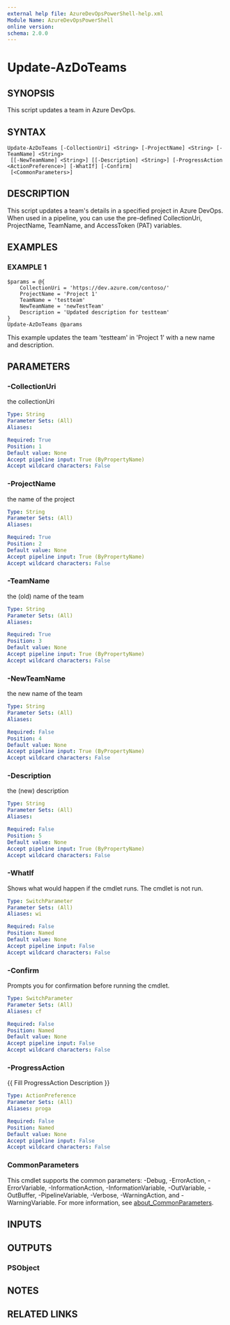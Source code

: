 ```yaml
---
external help file: AzureDevOpsPowerShell-help.xml
Module Name: AzureDevOpsPowerShell
online version:
schema: 2.0.0
---
```


# Update-AzDoTeams

## SYNOPSIS
This script updates a team in Azure DevOps.

## SYNTAX

```
Update-AzDoTeams [-CollectionUri] <String> [-ProjectName] <String> [-TeamName] <String>
 [[-NewTeamName] <String>] [[-Description] <String>] [-ProgressAction <ActionPreference>] [-WhatIf] [-Confirm]
 [<CommonParameters>]
```

## DESCRIPTION
This script updates a team's details in a specified project in Azure DevOps.
When used in a pipeline, you can use the pre-defined CollectionUri, ProjectName, TeamName, and AccessToken (PAT) variables.

## EXAMPLES

### EXAMPLE 1
```
$params = @{
    CollectionUri = 'https://dev.azure.com/contoso/'
    ProjectName = 'Project 1'
    TeamName = 'testteam'
    NewTeamName = 'newTestTeam'
    Description = 'Updated description for testteam'
}
Update-AzDoTeams @params
```

This example updates the team 'testteam' in 'Project 1' with a new name and description.

## PARAMETERS

### -CollectionUri
the collectionUri

```yaml
Type: String
Parameter Sets: (All)
Aliases:

Required: True
Position: 1
Default value: None
Accept pipeline input: True (ByPropertyName)
Accept wildcard characters: False
```

### -ProjectName
the name of the project

```yaml
Type: String
Parameter Sets: (All)
Aliases:

Required: True
Position: 2
Default value: None
Accept pipeline input: True (ByPropertyName)
Accept wildcard characters: False
```

### -TeamName
the (old) name of the team

```yaml
Type: String
Parameter Sets: (All)
Aliases:

Required: True
Position: 3
Default value: None
Accept pipeline input: True (ByPropertyName)
Accept wildcard characters: False
```

### -NewTeamName
the new name of the team

```yaml
Type: String
Parameter Sets: (All)
Aliases:

Required: False
Position: 4
Default value: None
Accept pipeline input: True (ByPropertyName)
Accept wildcard characters: False
```

### -Description
the (new) description

```yaml
Type: String
Parameter Sets: (All)
Aliases:

Required: False
Position: 5
Default value: None
Accept pipeline input: True (ByPropertyName)
Accept wildcard characters: False
```

### -WhatIf
Shows what would happen if the cmdlet runs.
The cmdlet is not run.

```yaml
Type: SwitchParameter
Parameter Sets: (All)
Aliases: wi

Required: False
Position: Named
Default value: None
Accept pipeline input: False
Accept wildcard characters: False
```

### -Confirm
Prompts you for confirmation before running the cmdlet.

```yaml
Type: SwitchParameter
Parameter Sets: (All)
Aliases: cf

Required: False
Position: Named
Default value: None
Accept pipeline input: False
Accept wildcard characters: False
```

### -ProgressAction
{{ Fill ProgressAction Description }}

```yaml
Type: ActionPreference
Parameter Sets: (All)
Aliases: proga

Required: False
Position: Named
Default value: None
Accept pipeline input: False
Accept wildcard characters: False
```

### CommonParameters
This cmdlet supports the common parameters: -Debug, -ErrorAction, -ErrorVariable, -InformationAction, -InformationVariable, -OutVariable, -OutBuffer, -PipelineVariable, -Verbose, -WarningAction, and -WarningVariable. For more information, see [about_CommonParameters](http://go.microsoft.com/fwlink/?LinkID=113216).

## INPUTS

## OUTPUTS

### PSObject
## NOTES

## RELATED LINKS
